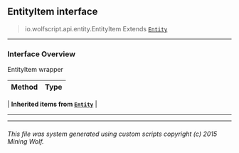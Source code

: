 ## EntityItem __interface__

>io.wolfscript.api.entity.EntityItem
>Extends [`Entity`](Entity.md)

---

### Interface Overview

EntityItem wrapper

Method | Type   
--- | :--- 
 |
__Inherited items from [`Entity`](Entity.md)__ |





---



---


###### This file was system generated using custom scripts copyright (c) 2015 Mining Wolf.
	

